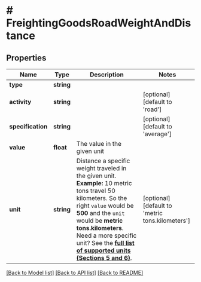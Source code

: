 # # FreightingGoodsRoadWeightAndDistance

## Properties

Name | Type | Description | Notes
------------ | ------------- | ------------- | -------------
**type** | **string** |  |
**activity** | **string** |  | [optional] [default to 'road']
**specification** | **string** |  | [optional] [default to 'average']
**value** | **float** | The value in the given unit |
**unit** | **string** | Distance a specific weight traveled in the given unit.    **Example:** 10 metric tons travel 50 kilometers. So the right `value` would be **500** and the `unit` would be **metric tons.kilometers**.    Need a more specific unit? See the **[full list of supported units (Sections 5 and 6)](https://convert.js.org/types/_unitsbymeasureraw)**. | [optional] [default to 'metric tons.kilometers']

[[Back to Model list]](../../README.md#models) [[Back to API list]](../../README.md#endpoints) [[Back to README]](../../README.md)
